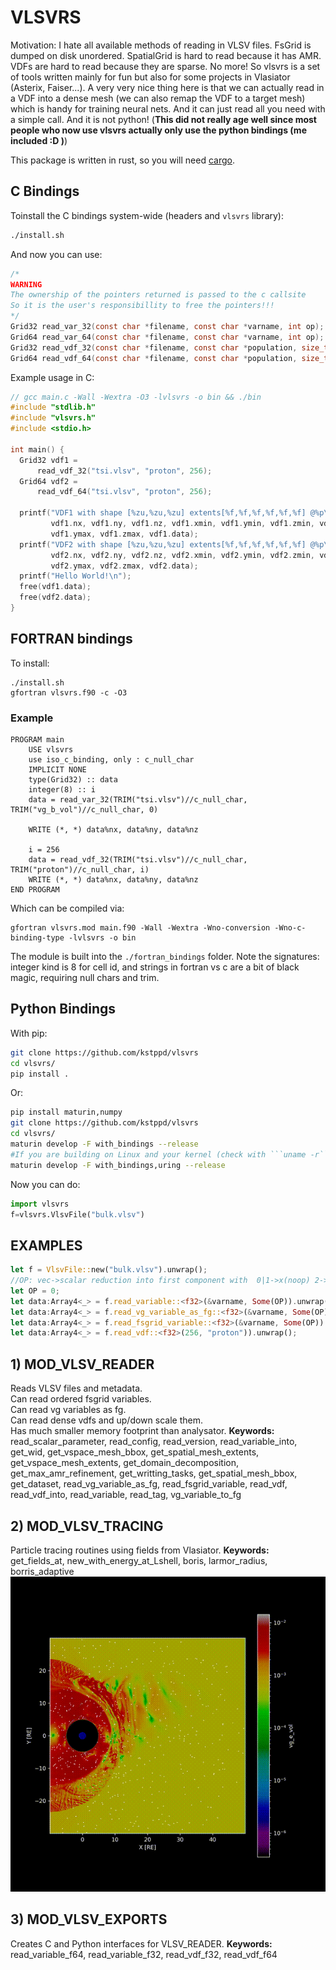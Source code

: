 # VLSVRS

Motivation:
I hate all available methods of reading in VLSV files.
FsGrid is dumped on disk unordered.
SpatialGrid is hard to read because it has AMR.
VDFs are hard to read because they are sparse.
No more! So vlsvrs is a set of tools written mainly for fun but also for
some projects in Vlasiator (Asterix, Faiser...).
A very very nice thing here is that we can actually read
in a VDF into a dense mesh (we can also remap the VDF to a target mesh)
which is handy for training neural nets. And it can just read all you need
with a simple call. And it is not python! (**This did not really age well since most 
people who now use vlsvrs actually only use the python bindings (me included :D )**)

This package is written in rust, so you will need [cargo](https://doc.rust-lang.org/cargo/getting-started/installation.html).

## C Bindings

Toinstall the C bindings system-wide (headers and `vlsvrs` library):

```bash
./install.sh
```
And now you can use:

```c
/*
WARNING
The ownership of the pointers returned is passed to the c callsite
So it is the user's responsibillity to free the pointers!!!
*/
Grid32 read_var_32(const char *filename, const char *varname, int op);
Grid64 read_var_64(const char *filename, const char *varname, int op);
Grid32 read_vdf_32(const char *filename, const char *population, size_t cid);
Grid64 read_vdf_64(const char *filename, const char *population, size_t cid);
```
Example usage in C:
```c
// gcc main.c -Wall -Wextra -O3 -lvlsvrs -o bin && ./bin
#include "stdlib.h"
#include "vlsvrs.h"
#include <stdio.h>

int main() {
  Grid32 vdf1 =
      read_vdf_32("tsi.vlsv", "proton", 256);
  Grid64 vdf2 =
      read_vdf_64("tsi.vlsv", "proton", 256);

  printf("VDF1 with shape [%zu,%zu,%zu] extents[%f,%f,%f,%f,%f,%f] @%p\n",
         vdf1.nx, vdf1.ny, vdf1.nz, vdf1.xmin, vdf1.ymin, vdf1.zmin, vdf1.xmax,
         vdf1.ymax, vdf1.zmax, vdf1.data);
  printf("VDF2 with shape [%zu,%zu,%zu] extents[%f,%f,%f,%f,%f,%f] @%p\n",
         vdf2.nx, vdf2.ny, vdf2.nz, vdf2.xmin, vdf2.ymin, vdf2.zmin, vdf2.xmax,
         vdf2.ymax, vdf2.zmax, vdf2.data);
  printf("Hello World!\n");
  free(vdf1.data);
  free(vdf2.data);
}
```

## FORTRAN bindings

To install:

```{bash}
./install.sh 
gfortran vlsvrs.f90 -c -O3
```

### Example

```{fortran}
PROGRAM main
    USE vlsvrs
    use iso_c_binding, only : c_null_char
    IMPLICIT NONE
    type(Grid32) :: data
    integer(8) :: i
    data = read_var_32(TRIM("tsi.vlsv")//c_null_char, TRIM("vg_b_vol")//c_null_char, 0)

    WRITE (*, *) data%nx, data%ny, data%nz

    i = 256
    data = read_vdf_32(TRIM("tsi.vlsv")//c_null_char, TRIM("proton")//c_null_char, i)
    WRITE (*, *) data%nx, data%ny, data%nz
END PROGRAM
```

Which can be compiled via:

```{bash}
gfortran vlsvrs.mod main.f90 -Wall -Wextra -Wno-conversion -Wno-c-binding-type -lvlsvrs -o bin
```


The module is built into the `./fortran_bindings` folder. Note the signatures: integer kind is 8 for cell id, and strings in fortran vs c are a bit of black magic, requiring null chars and trim. 

## Python Bindings

With pip:
```bash
git clone https://github.com/kstppd/vlsvrs
cd vlsvrs/
pip install .
```

Or:
```bash
pip install maturin,numpy
git clone https://github.com/kstppd/vlsvrs
cd vlsvrs/
maturin develop -F with_bindings --release
#If you are building on Linux and your kernel (check with ```uname -r```) version is 5.1+ then enable io uring 
maturin develop -F with_bindings,uring --release
```
Now you can do:
```python
import vlsvrs
f=vlsvrs.VlsvFile("bulk.vlsv")
```

## EXAMPLES
```rust
let f = VlsvFile::new("bulk.vlsv").unwrap();
//OP: vec->scalar reduction into first component with  0|1->x(noop) 2->y 3->z 4->magnitude
let OP = 0;
let data:Array4<_> = f.read_variable::<f32>(&varname, Some(OP)).unwrap()
let data:Array4<_> = f.read_vg_variable_as_fg::<f32>(&varname, Some(OP)).unwrap()
let data:Array4<_> = f.read_fsgrid_variable::<f32>(&varname, Some(OP)).unwrap()
let data:Array4<_> = f.read_vdf::<f32>(256, "proton")).unwrap();
```

## 1) MOD_VLSV_READER
  Reads VLSV files and metadata.  
  Can read ordered fsgrid variables.  
  Can read vg variables as fg.  
  Can read dense vdfs and up/down scale them.  
  Has much smaller memory footprint than analysator.
    **Keywords:**
    read_scalar_parameter, read_config, read_version, read_variable_into, get_wid, get_vspace_mesh_bbox, get_spatial_mesh_extents, get_vspace_mesh_extents, get_domain_decomposition, get_max_amr_refinement, get_writting_tasks, get_spatial_mesh_bbox, get_dataset, read_vg_variable_as_fg, read_fsgrid_variable, read_vdf, read_vdf_into, read_variable, read_tag, vg_variable_to_fg

## 2) MOD_VLSV_TRACING
  Particle tracing routines using fields from Vlasiator.
    **Keywords:**
    get_fields_at, new_with_energy_at_Lshell, boris, larmor_radius, borris_adaptive
    ![Demo](video.gif?v=1.1) 

## 3) MOD_VLSV_EXPORTS
  Creates C and Python interfaces for VLSV_READER.
    **Keywords:**
    read_variable_f64, read_variable_f32, read_vdf_f32, read_vdf_f64
